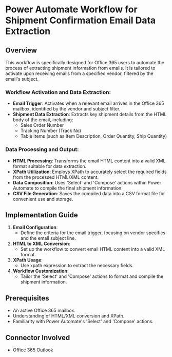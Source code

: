 # Power Automate Workflow for Shipment Confirmation Email Data Extraction

## Overview
This workflow is specifically designed for Office 365 users to automate the process of extracting shipment information from emails. It is tailored to activate upon receiving emails from a specified vendor, filtered by the email's subject.

### Workflow Activation and Data Extraction:
- **Email Trigger**: Activates when a relevant email arrives in the Office 365 mailbox, identified by the vendor and subject filter.
- **Shipment Data Extraction**: Extracts key shipment details from the HTML body of the email, including:
  - Sales Order Number
  - Tracking Number (Track No)
  - Table Items (such as Item Description, Order Quantity, Ship Quantity)

### Data Processing and Output:
- **HTML Processing**: Transforms the email HTML content into a valid XML format suitable for data extraction.
- **XPath Utilization**: Employs XPath to accurately select the required fields from the processed HTML/XML content.
- **Data Composition**: Uses 'Select' and 'Compose' actions within Power Automate to compile the final shipment information.
- **CSV File Generation**: Saves the compiled data into a CSV format file for convenient use and storage.

## Implementation Guide
1. **Email Configuration**:
   - Define the criteria for the email trigger, focusing on vendor specifics and the email subject line.
2. **HTML to XML Conversion**:
   - Set up the workflow to convert email HTML content into a valid XML format.
3. **XPath Usage**:
   - Use xpath expression to extract the necessary fields.
4. **Workflow Customization**:
   - Tailor the 'Select' and 'Compose' actions to format and compile the shipment information.

## Prerequisites
- An active Office 365 mailbox.
- Understanding of HTML/XML conversion and XPath.
- Familiarity with Power Automate's 'Select' and 'Compose' actions.

## Connector Involved
- Office 365 Outlook
